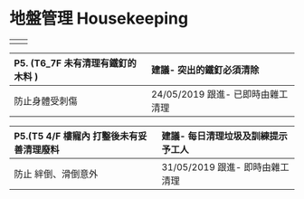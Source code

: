 # 地盤管理 Housekeeping

|  |  |
| :--- | :--- |
|  |  |

| P5. \(T6\_7F 未有清理有鐵釘的木料 \) | 建議- 突出的鐵釘必須清除 |
| :--- | :--- |
| 防止身體受刺傷 | 24/05/2019 跟進- 已即時由雜工清理 |

| P5.\(T5 4/F 樓寵內 打鑿後未有妥善清理廢料 | 建議- 每日清理垃圾及訓練提示予工人 |
| :--- | :--- |
| 防止 絆倒、滑倒意外 | 31/05/2019 跟進- 即時由雜工清理 |

